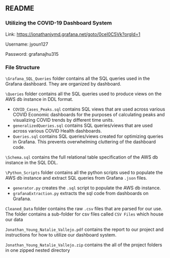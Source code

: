 ## README 
### Utilizing the COVID-19 Dashboard System
Link: https://jonathanjymd.grafana.net/goto/0ceI0C5Vk?orgId=1

Username: jyoun127

Password: grafanajhu315

### File Structure
`\Grafana_SQL_Queries` folder contains all the SQL queries used in the Grafana dashboard. They are organized by dashboard.

`\Queries` folder contains all the SQL queries used to produce views on the AWS db instance in DDL format. 
- `COVID_Cases_Peaks.sql` contains SQL views that are used across various COVID Economic dashboards for the purposes of calculating 
                          peaks and visualizing COVID trends by different time units.
- `generalizedQueries.sql` contains SQL queries/views that are used across various COVID Health dashboards. 
- `Queries.sql` contains SQL queries/views created for optimizing queries in Grafana. This prevents overwhelming cluttering of the dashboard code.

`\Schema.sql` contains the full relational table specification of the AWS db instance in the SQL DDL.

`\Python_Scripts` folder contains all the python scripts used to populate the AWS db instance and extract SQL queries from Grafana `.json` files.
- `generator.py` creates the `.sql` script to populate the AWS db instance.
- `grafanaExtraction.py` extracts the sql code from dashboards on Grafana.

`Cleaned_Data` folder contains the raw `.csv` files that are parsed for our use. The folder contains a sub-folder for csv files called `CSV Files` which house our data

`Jonathan_Young_Natalie_Vallejo.pdf` contains the report to our project and instructions for how to utilize our dashboard system.

`Jonathan_Young_Natalie_Vallejo.zip` contains the all of the project folders in one zipped nested directory 
